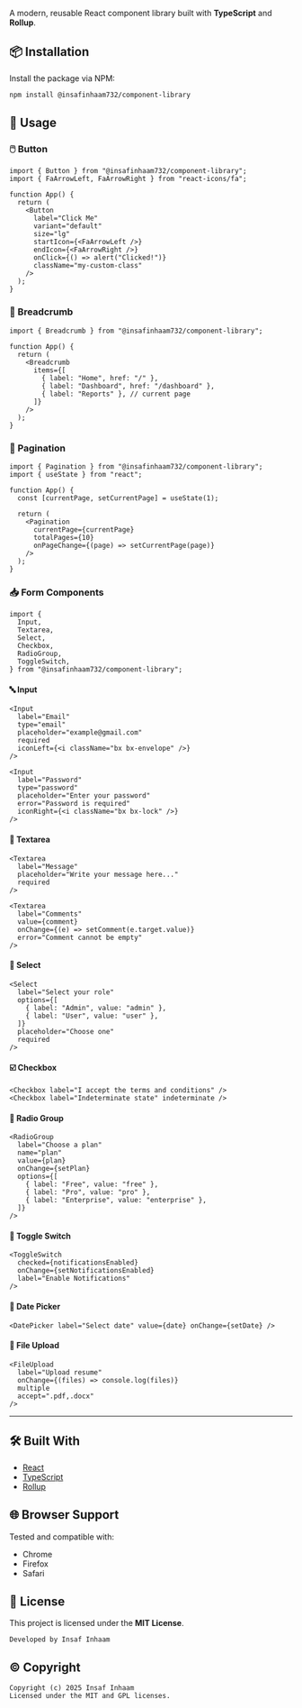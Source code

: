 A modern, reusable React component library built with **TypeScript** and **Rollup**.

## 📦 Installation

Install the package via NPM:

```bash
npm install @insafinhaam732/component-library
```

## 🚀 Usage

### 🖱️ Button

```tsx
import { Button } from "@insafinhaam732/component-library";
import { FaArrowLeft, FaArrowRight } from "react-icons/fa";

function App() {
  return (
    <Button
      label="Click Me"
      variant="default"
      size="lg"
      startIcon={<FaArrowLeft />}
      endIcon={<FaArrowRight />}
      onClick={() => alert("Clicked!")}
      className="my-custom-class"
    />
  );
}
```

### 🧭 Breadcrumb

```tsx
import { Breadcrumb } from "@insafinhaam732/component-library";

function App() {
  return (
    <Breadcrumb
      items={[
        { label: "Home", href: "/" },
        { label: "Dashboard", href: "/dashboard" },
        { label: "Reports" }, // current page
      ]}
    />
  );
}
```

### 📄 Pagination

```tsx
import { Pagination } from "@insafinhaam732/component-library";
import { useState } from "react";

function App() {
  const [currentPage, setCurrentPage] = useState(1);

  return (
    <Pagination
      currentPage={currentPage}
      totalPages={10}
      onPageChange={(page) => setCurrentPage(page)}
    />
  );
}
```

### 📥 Form Components

```tsx
import {
  Input,
  Textarea,
  Select,
  Checkbox,
  RadioGroup,
  ToggleSwitch,
} from "@insafinhaam732/component-library";
```

#### 🔤 Input

```tsx
<Input
  label="Email"
  type="email"
  placeholder="example@gmail.com"
  required
  iconLeft={<i className="bx bx-envelope" />}
/>

<Input
  label="Password"
  type="password"
  placeholder="Enter your password"
  error="Password is required"
  iconRight={<i className="bx bx-lock" />}
/>
```

#### 📝 Textarea

```tsx
<Textarea
  label="Message"
  placeholder="Write your message here..."
  required
/>

<Textarea
  label="Comments"
  value={comment}
  onChange={(e) => setComment(e.target.value)}
  error="Comment cannot be empty"
/>
```

#### 📂 Select

```tsx
<Select
  label="Select your role"
  options={[
    { label: "Admin", value: "admin" },
    { label: "User", value: "user" },
  ]}
  placeholder="Choose one"
  required
/>
```

#### ☑️ Checkbox

```tsx
<Checkbox label="I accept the terms and conditions" />
<Checkbox label="Indeterminate state" indeterminate />
```

#### 🔘 Radio Group

```tsx
<RadioGroup
  label="Choose a plan"
  name="plan"
  value={plan}
  onChange={setPlan}
  options={[
    { label: "Free", value: "free" },
    { label: "Pro", value: "pro" },
    { label: "Enterprise", value: "enterprise" },
  ]}
/>
```

#### 🔀 Toggle Switch

```tsx
<ToggleSwitch
  checked={notificationsEnabled}
  onChange={setNotificationsEnabled}
  label="Enable Notifications"
/>
```

#### 📅 Date Picker

```tsx
<DatePicker label="Select date" value={date} onChange={setDate} />
```

#### 📁 File Upload

```tsx
<FileUpload
  label="Upload resume"
  onChange={(files) => console.log(files)}
  multiple
  accept=".pdf,.docx"
/>
```

---

## 🛠️ Built With

- [React](https://reactjs.org/)
- [TypeScript](https://www.typescriptlang.org/)
- [Rollup](https://rollupjs.org/)

## 🌐 Browser Support

Tested and compatible with:

- Chrome
- Firefox
- Safari

## 📄 License

This project is licensed under the **MIT License**.

```
Developed by Insaf Inhaam
```

## ©️ Copyright

```
Copyright (c) 2025 Insaf Inhaam
Licensed under the MIT and GPL licenses.
```
